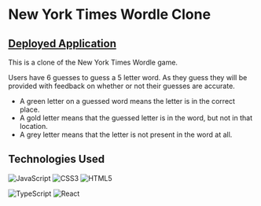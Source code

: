 # New York Times Wordle Clone
## [Deployed Application](https://nyt-wordle-clone.netlify.app/)
This is a clone of the New York Times Wordle game.

Users have 6 guesses to guess a 5 letter word. As they guess they will be provided with feedback on whether or not their guesses are accurate.
* A green letter on a guessed word means the letter is in the correct place.
* A gold letter means that the guessed letter is in the word, but not in that location.
* A grey letter means that the letter is not present in the word at all.

## Technologies Used
![JavaScript](https://img.shields.io/badge/javascript-%23323330.svg?style=for-the-badge&logo=javascript&logoColor=%23F7DF1E) ![CSS3](https://img.shields.io/badge/css3-%231572B6.svg?style=for-the-badge&logo=css3&logoColor=white) ![HTML5](https://img.shields.io/badge/html5-%23E34F26.svg?style=for-the-badge&logo=html5&logoColor=white)

![TypeScript](https://img.shields.io/badge/typescript-%23007ACC.svg?style=for-the-badge&logo=typescript&logoColor=white) ![React](https://img.shields.io/badge/react-%2320232a.svg?style=for-the-badge&logo=react&logoColor=%2361DAFB)
